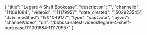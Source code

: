 {
    "title": "Legare 4 Shelf Bookcase",
    "description": "",
    "channelid": "111091684",
    "videoid": "111179957",
    "date_created": "1502923545",
    "date_modified": "1504049177",
    "type": "captivate",
    "layout": "channelVideo",
    "url": "\/bbbusa-latest-videos\/legare-4-shelf-bookcase\/111091684-111179957"
}